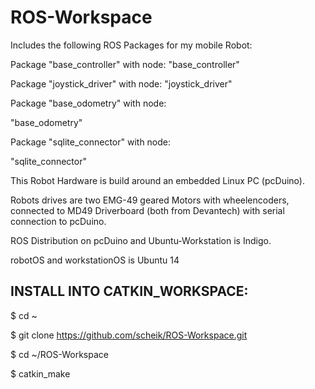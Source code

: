 ROS-Workspace
========================
Includes the following ROS Packages for my mobile Robot:

Package "base_controller" with node: 
 "base_controller"
 
Package "joystick_driver" with node:
 "joystick_driver"
 
 Package "base_odometry" with node:
 
 "base_odometry"
 
Package "sqlite_connector" with node: 

 "sqlite_connector"


This Robot Hardware is build around an embedded Linux PC (pcDuino). 

Robots drives are two EMG-49 geared Motors with wheelencoders, connected to MD49 Driverboard (both from Devantech) with serial connection to pcDuino.

ROS Distribution on pcDuino and Ubuntu-Workstation is Indigo.

robotOS and workstationOS is Ubuntu 14

INSTALL INTO CATKIN_WORKSPACE:
---------------------------

$ cd ~

$ git clone https://github.com/scheik/ROS-Workspace.git

$ cd ~/ROS-Workspace

$ catkin_make
